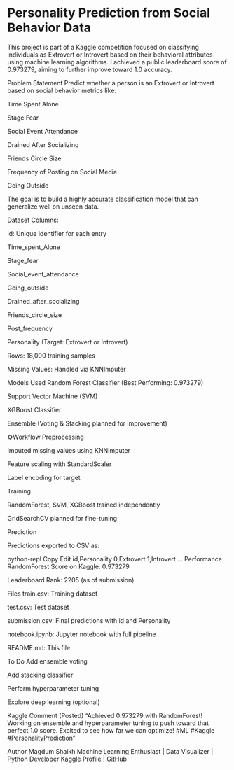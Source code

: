 # Personality Prediction from Social Behavior Data

This project is part of a Kaggle competition focused on classifying individuals as Extrovert or Introvert based on their behavioral attributes using machine learning algorithms. I achieved a public leaderboard score of 0.973279, aiming to further improve toward 1.0 accuracy.

Problem Statement
Predict whether a person is an Extrovert or Introvert based on social behavior metrics like:

Time Spent Alone

Stage Fear

Social Event Attendance

Drained After Socializing

Friends Circle Size

Frequency of Posting on Social Media

Going Outside

The goal is to build a highly accurate classification model that can generalize well on unseen data.

Dataset
Columns:

id: Unique identifier for each entry

Time_spent_Alone

Stage_fear

Social_event_attendance

Going_outside

Drained_after_socializing

Friends_circle_size

Post_frequency

Personality (Target: Extrovert or Introvert)

Rows: 18,000 training samples

Missing Values: Handled via KNNImputer

Models Used
Random Forest Classifier (Best Performing: 0.973279)

Support Vector Machine (SVM)

XGBoost Classifier

Ensemble (Voting & Stacking planned for improvement)

⚙Workflow
Preprocessing

Imputed missing values using KNNImputer

Feature scaling with StandardScaler

Label encoding for target

Training

RandomForest, SVM, XGBoost trained independently

GridSearchCV planned for fine-tuning

Prediction

Predictions exported to CSV as:

python-repl
Copy
Edit
id,Personality
0,Extrovert
1,Introvert
...
Performance
RandomForest Score on Kaggle: 0.973279

Leaderboard Rank: 2205 (as of submission)

Files
train.csv: Training dataset

test.csv: Test dataset

submission.csv: Final predictions with id and Personality

notebook.ipynb: Jupyter notebook with full pipeline

README.md: This file

To Do
 Add ensemble voting

 Add stacking classifier

 Perform hyperparameter tuning

 Explore deep learning (optional)

Kaggle Comment (Posted)
“Achieved 0.973279 with RandomForest!  Working on ensemble and hyperparameter tuning to push toward that perfect 1.0 score. Excited to see how far we can optimize!  #ML #Kaggle #PersonalityPrediction”

 Author
Magdum Shaikh
Machine Learning Enthusiast | Data Visualizer | Python Developer
Kaggle Profile | GitHub
